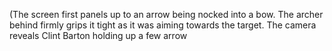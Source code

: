 (The screen first panels up to an arrow being nocked into a bow. The archer behind firmly grips it tight as it was aiming towards the target. The camera reveals Clint Barton holding up a few arrow